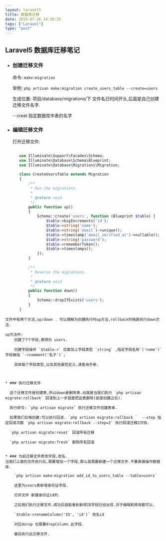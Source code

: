 ```yaml
---
layout: laravel5
title: 数据库迁移
date: 2019-07-26 14:30:25
tags: ["Laravel"]
type: "post"
---
```


## Laravel5 数据库迁移笔记

* ### 创建迁移文件
     命令: `make:migration`
     
     举例: `php artisan make:migration create_users_table --create=users`

     生成位置: 项目/database/migrations/下 文件名已时间开头,后面是自己创建迁移文件名字.

    --creat 指定数据库中表的名字

* ### 编辑迁移文件
    打开迁移文件:
    
    ```php <?php
       
       use Illuminate\Support\Facades\Schema;
       use Illuminate\Database\Schema\Blueprint;
       use Illuminate\Database\Migrations\Migration;
       
       class CreateUsersTable extends Migration
       {
           /**
            * Run the migrations.
            *
            * @return void
            */
           public function up()
           {
               Schema::create('users', function (Blueprint $table) {
                   $table->bigIncrements('id');
                   $table->string('name');
                   $table->string('email')->unique();
                   $table->timestamp('email_verified_at')->nullable();
                   $table->string('password');
                   $table->rememberToken();
                   $table->timestamps();
               });
           }
       
           /**
            * Reverse the migrations.
            *
            * @return void
            */
           public function down()
           {
               Schema::dropIfExists('users');
           }
       }
```
文件中有两个方法,up/down . 可以理解为创建执行时up方法,rollback时候是执行down方法.

up方法中:
    创建了7个字段,表明为 users.
    
    创建字段操作 `$table->` 后面加上字段类型 `string` ,指定字段名称`('name')` 字段被指 `->comment('名子')`; 
    
    具体每个字段类型,以及其他属性定义,请查询手册.
    


* ### 执行迁移文件

  这个迁移文件是创建表,所以down是删除表.也就是当我们执行 `php artisan migrate:rollback` 回滚到上一步就是把这表删除(前提创建之后).

  执行命令: `php artisan migrate` 执行迁移文件创建表单.
  
  如果我们后悔创建:可以执行回滚. `php artisan migrate:rollback `  --step 指定回滚次数 `php artisan migrate:rollback --step=2` 执行回滚迁移2次钱.
  
  `php artisan migrate:reset` 回滚所有迁移
  
  `php artisan migrate:fresh` 删除所有回滚
  
  
* ### 为前迁移文件修改字段,改名.
当我们上面的文件执行后,需要增加一个字段,那么就需要新建一个迁移文件.不要直接操作数据库.

    `php artisan make:migration add_id_to_users_table --table=users` 
    
    这里为users表新增身份证字段.
    
    打开文件 新建身份证id列. 
    
    之后我们执行迁移文件.成功后就能看到新得ID字段已经出现.对于编辑和修改都可以.

    `$table->renameColumn('ID', 'id')` 改名id
    
    对应dorop 也需要dropColumn 此字段.
    
    最后执行此迁移文件.


    
